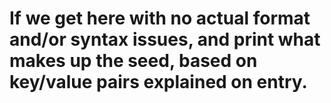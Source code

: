 # If we get here with no actual format and/or syntax issues, and print what makes up the seed, based on key/value pairs explained on entry.
